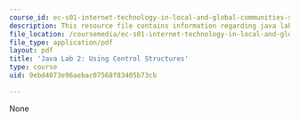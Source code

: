 ```yaml
---
course_id: ec-s01-internet-technology-in-local-and-global-communities-spring-2005-summer-2005
description: This resource file contains information regarding java lab 2.
file_location: /coursemedia/ec-s01-internet-technology-in-local-and-global-communities-spring-2005-summer-2005/9ebd4073e96aebac07568f83405b73cb_MITEC_S01S05_i18n_lab.pdf
file_type: application/pdf
layout: pdf
title: 'Java Lab 2: Using Control Structures'
type: course
uid: 9ebd4073e96aebac07568f83405b73cb

---
```

None